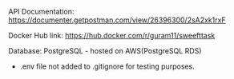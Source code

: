 API Documentation: https://documenter.getpostman.com/view/26396300/2sA2xk1rxF

Docker Hub link: https://hub.docker.com/r/guram11/sweefttask

Database: PostgreSQL - hosted on AWS(PostgreSQL RDS)

* .env file not added to .gitignore for testing purposes.

